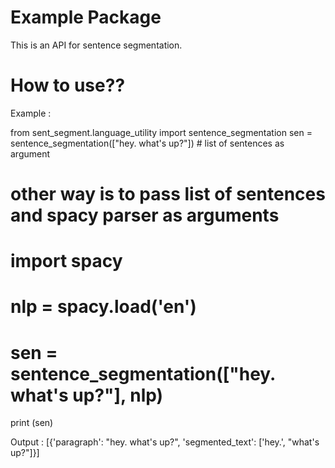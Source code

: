 # Example Package
This is an API for sentence segmentation.



# How to use??
Example :

from sent_segment.language_utility import sentence_segmentation
sen = sentence_segmentation(["hey. what's up?"]) # list of sentences as argument

# other way is to pass list of sentences and spacy parser as arguments
# import spacy
# nlp = spacy.load('en')
# sen = sentence_segmentation(["hey. what's up?"], nlp)

print (sen)


Output :
[{'paragraph': "hey. what's up?", 'segmented_text': ['hey.', "what's up?"]}]
